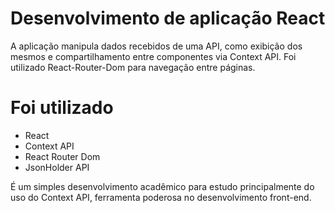 # Desenvolvimento de aplicação React
A aplicação manipula dados recebidos de uma API, como exibição dos mesmos e compartilhamento entre componentes via Context API.
Foi utilizado React-Router-Dom para navegação entre páginas.

# Foi utilizado
- React
- Context API
- React Router Dom
- JsonHolder API

É um simples desenvolvimento acadêmico para estudo principalmente do uso do Context API, ferramenta poderosa no desenvolvimento front-end.
